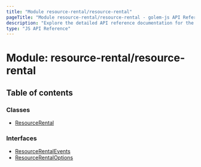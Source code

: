```yaml
---
title: "Module resource-rental/resource-rental"
pageTitle: "Module resource-rental/resource-rental - golem-js API Reference"
description: "Explore the detailed API reference documentation for the Module resource-rental/resource-rental within the golem-js SDK for the Golem Network."
type: "JS API Reference"
---
```

# Module: resource-rental/resource-rental

## Table of contents

### Classes

- [ResourceRental](../classes/resource_rental_resource_rental.ResourceRental)

### Interfaces

- [ResourceRentalEvents](../interfaces/resource_rental_resource_rental.ResourceRentalEvents)
- [ResourceRentalOptions](../interfaces/resource_rental_resource_rental.ResourceRentalOptions)

